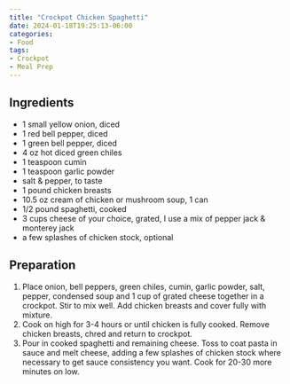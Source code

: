 ```yaml
---
title: "Crockpot Chicken Spaghetti"
date: 2024-01-18T19:25:13-06:00
categories:
- Food
tags: 
- Crockpot
- Meal Prep
---
```


## Ingredients
* 1 small yellow onion, diced
* 1 red bell pepper, diced
* 1 green bell pepper, diced
* 4 oz hot diced green chiles
* 1 teaspoon cumin
* 1 teaspoon garlic powder
* salt & pepper, to taste
* 1 pound chicken breasts
* 10.5 oz cream of chicken or mushroom soup, 1 can
* 1/2 pound spaghetti, cooked
* 3 cups cheese of your choice, grated, I use a mix of pepper jack & monterey jack
* a few splashes of chicken stock, optional

## Preparation
1. Place onion, bell peppers, green chiles, cumin, garlic powder, salt, pepper, condensed soup and 1 cup of grated cheese together in a crockpot. Stir to mix well. Add chicken breasts and cover fully with mixture. 
2. Cook on high for 3-4 hours or until chicken is fully cooked. Remove chicken breasts, chred and return to crockpot. 
3. Pour in cooked spaghetti and remaining cheese. Toss to coat pasta in sauce and melt cheese, adding a few splashes of chicken stock where necessary to get sauce consistency you want. Cook for 20-30 more minutes on low. 
